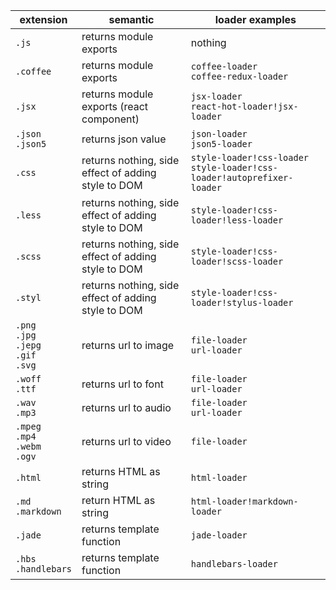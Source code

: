 | extension | semantic | loader examples |
|-----------|----------|-----------------|
| `.js` | returns module exports | nothing |
| `.coffee` | returns module exports | `coffee-loader`<br>`coffee-redux-loader` |
| `.jsx` | returns module exports (react component) | `jsx-loader`<br>`react-hot-loader!jsx-loader` |
| `.json`<br>`.json5` | returns json value | `json-loader`<br>`json5-loader` |
| `.css` | returns nothing, side effect of adding style to DOM | `style-loader!css-loader`<br>`style-loader!css-loader!autoprefixer-loader` |
| `.less` | returns nothing, side effect of adding style to DOM | `style-loader!css-loader!less-loader` |
| `.scss` | returns nothing, side effect of adding style to DOM | `style-loader!css-loader!scss-loader` |
| `.styl` | returns nothing, side effect of adding style to DOM | `style-loader!css-loader!stylus-loader` |
| `.png`<br>`.jpg`<br>`.jepg`<br>`.gif`<br>`.svg` | returns url to image | `file-loader`<br>`url-loader` |
| `.woff`<br>`.ttf` | returns url to font | `file-loader`<br>`url-loader` |
| `.wav`<br>`.mp3` | returns url to audio | `file-loader`<br>`url-loader` |
| `.mpeg`<br>`.mp4`<br>`.webm`<br>`.ogv` | returns url to video | `file-loader` |
| `.html` | returns HTML as string | `html-loader` |
| `.md`<br>`.markdown` | return HTML as string | `html-loader!markdown-loader` |
| `.jade` | returns template function | `jade-loader` |
| `.hbs`<br>`.handlebars` | returns template function | `handlebars-loader` |